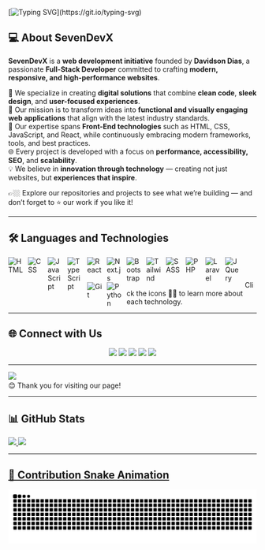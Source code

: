 [![Typing SVG](https://readme-typing-svg.herokuapp.com/?lines=SevenDevX+is+a+web+development+initiative.;Founded+by+Davidson+Dias,+a+Front-End+Developer.;We+build+responsive,+high-performance+websites.;Clean+code,+sleek+design,+user-focused+experiences.)](https://git.io/typing-svg)

## 💻 About SevenDevX

**SevenDevX** is a **web development initiative** founded by **Davidson Dias**, a passionate **Full-Stack Developer** committed to crafting **modern, responsive, and high-performance websites**.  

🚀 We specialize in creating **digital solutions** that combine **clean code**, **sleek design**, and **user-focused experiences**.  
🎯 Our mission is to transform ideas into **functional and visually engaging web applications** that align with the latest industry standards.  
🌱 Our expertise spans **Front-End technologies** such as HTML, CSS, JavaScript, and React, while continuously embracing modern frameworks, tools, and best practices.  
🌐 Every project is developed with a focus on **performance, accessibility, SEO**, and **scalability**.  
💡 We believe in **innovation through technology** — creating not just websites, but **experiences that inspire**.  

👉🏼 Explore our repositories and projects to see what we’re building — and don’t forget to ⭐ our work if you like it!

---

## 🛠 Languages and Technologies

<img align="left" alt="HTML" title="HTML" width="30px" style="padding-right: 10px;" src="https://cdn.jsdelivr.net/gh/devicons/devicon@latest/icons/html5/html5-original.svg" />
<img align="left" alt="CSS" title="CSS" width="30px" style="padding-right: 10px;" src="https://cdn.jsdelivr.net/gh/devicons/devicon@latest/icons/css3/css3-original.svg" />
<img align="left" alt="JavaScript" title="JavaScript" width="30px" style="padding-right: 10px;" src="https://cdn.jsdelivr.net/gh/devicons/devicon@latest/icons/javascript/javascript-original.svg" />
<img align="left" alt="TypeScript" title="TypeScript" width="30px" style="padding-right: 10px;" src="https://cdn.jsdelivr.net/gh/devicons/devicon@latest/icons/typescript/typescript-original.svg" />
<img align="left" alt="React" title="React" width="30px" style="padding-right: 10px;" src="https://cdn.jsdelivr.net/gh/devicons/devicon@latest/icons/react/react-original.svg" />
<img align="left" alt="Next.js" title="Next.js" width="30px" style="padding-right: 10px;" src="https://cdn.jsdelivr.net/gh/devicons/devicon@latest/icons/nextjs/nextjs-original.svg" />
<img align="left" alt="Bootstrap" title="Bootstrap" width="30px" style="padding-right: 10px;" src="https://cdn.jsdelivr.net/gh/devicons/devicon@latest/icons/bootstrap/bootstrap-original.svg" />
<img align="left" alt="Tailwind" title="Tailwind" width="30px" style="padding-right: 10px;" src="https://cdn.jsdelivr.net/gh/devicons/devicon@latest/icons/tailwindcss/tailwindcss-original.svg" />
<img align="left" alt="SASS" title="SASS" width="30px" style="padding-right: 10px;" src="https://cdn.jsdelivr.net/gh/devicons/devicon@latest/icons/sass/sass-original.svg" />
<img align="left" alt="PHP" title="PHP" width="30px" style="padding-right: 10px;" src="https://cdn.jsdelivr.net/gh/devicons/devicon@latest/icons/php/php-original.svg" />
<img align="left" alt="Laravel" title="Laravel" width="30px" style="padding-right: 10px;" src="https://cdn.jsdelivr.net/gh/devicons/devicon@latest/icons/laravel/laravel-original.svg" />
<img align="left" alt="JQuery" title="JQuery" width="30px" style="padding-right: 10px;" src="https://cdn.jsdelivr.net/gh/devicons/devicon@latest/icons/jquery/jquery-original.svg" />
<img align="left" alt="Git" title="Git" width="30px" style="padding-right: 10px;" src="https://cdn.jsdelivr.net/gh/devicons/devicon@latest/icons/git/git-original.svg" />
<img align="left" alt="Python" title="Python" width="30px" style="padding-right: 10px;" src="https://cdn.jsdelivr.net/gh/devicons/devicon@latest/icons/python/python-original.svg" />

<br/><br/>
<p>Click the icons ☝🏻 to learn more about each technology.</p>

---

## 🌐 Connect with Us

<div align="center"> 
  <a href="https://www.linkedin.com/company/sevendevx" target="_blank"><img src="https://img.shields.io/badge/-LinkedIn-%230077B5?style=for-the-badge&logo=linkedin&logoColor=white"></a> 
  <a href="https://www.youtube.com/@SevenDevXX" target="_blank"><img src="https://img.shields.io/badge/YouTube-FF0000?style=for-the-badge&logo=youtube&logoColor=white"></a>
  <a href="https://instagram.com/sevendevx" target="_blank"><img src="https://img.shields.io/badge/-Instagram-%23E4405F?style=for-the-badge&logo=instagram&logoColor=white"></a>
  <a href="mailto:contato@sevendevx.com"><img src="https://img.shields.io/badge/-Gmail-%23333?style=for-the-badge&logo=gmail&logoColor=white"></a>
  <a href="https://wa.me/5531984740625"><img src="https://img.shields.io/badge/WhatsApp-25D366?style=for-the-badge&logo=whatsapp&logoColor=white"></a>
</div>

---

![](https://komarev.com/ghpvc/?username=SevenDevX)  
😊 Thank you for visiting our page!

---

## 📊 GitHub Stats

<div>
  <a href="https://github.com/sevendevx">
  <img height="180em" src="https://github-readme-stats.vercel.app/api?username=sevendevx&show_icons=true&theme=tokyonight&include_all_commits=true&count_private=true"/>
  <img height="180em" src="https://github-readme-stats.vercel.app/api/top-langs/?username=sevendevx&layout=compact&langs_count=6&theme=tokyonight"/>
</div>

---

## 🐍 Contribution Snake Animation

<div align="center"> 
<picture align="center">
  <source media="(prefers-color-scheme: dark)" srcset="https://raw.githubusercontent.com/sevendevx/sevendevx/output/github-contribution-grid-snake-dark.svg">
  <source media="(prefers-color-scheme: light)" srcset="https://raw.githubusercontent.com/sevendevx/sevendevx/output/github-contribution-grid-snake.svg">
  <img align="center" alt="github contribution grid snake animation" src="https://raw.githubusercontent.com/sevendevx/sevendevx/output/github-contribution-grid-snake.svg">
</picture>
</div>
